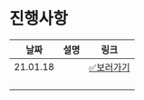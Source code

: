# 진행사항

| 날짜     | 설명 | 링크                                                         |
| -------- | ---- | ------------------------------------------------------------ |
| 21.01.18 |      | [✅보러가기](https://github.com/Joylish/TIL/tree/master/12.graphql/21-01-18.md) |
|          |      |                                                              |
|          |      |                                                              |
|          |      |                                                              |
|          |      |                                                              |